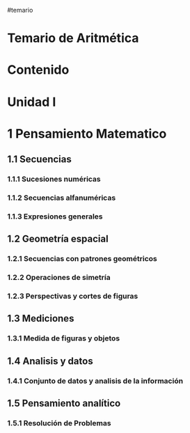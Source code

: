 #temario 

# Temario de  Aritmética

# Contenido

# Unidad I 

# 1 Pensamiento Matematico
## 1.1 Secuencias
### 1.1.1  Sucesiones numéricas 
### 1.1.2 Secuencias alfanuméricas 
### 1.1.3 Expresiones generales
## 1.2 Geometría espacial
### 1.2.1 Secuencias con patrones geométricos 
### 1.2.2 Operaciones de simetría 
### 1.2.3 Perspectivas y cortes de figuras 
## 1.3 Mediciones
### 1.3.1 Medida de figuras y objetos
## 1.4 Analisis y datos
### 1.4.1 Conjunto de datos y analisis de la información 
## 1.5 Pensamiento analítico 
### 1.5.1 Resolución de Problemas 